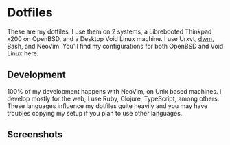 # Dotfiles
These are my dotfiles, I use them on 2 systems, a Librebooted Thinkpad x200 on OpenBSD, and a Desktop Void Linux machine. I use Urxvt, [dwm](https://github.com/rawleyfowler/dwm), Bash, and NeoVim. You'll find my configurations for both OpenBSD and Void Linux here.

## Development
100% of my development happens with NeoVim, on Unix based machines. I develop mostly for the web, I use Ruby, Clojure, TypeScript, among others. These languages influence my dotfiles quite heavily and you may have troubles copying my setup if you plan to use other languages.

## Screenshots
